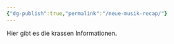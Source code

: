 ```yaml
---
{"dg-publish":true,"permalink":"/neue-musik-recap/"}
---
```


Hier gibt es die krassen Informationen.